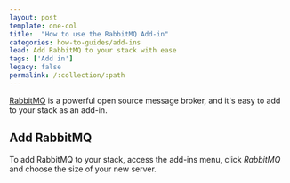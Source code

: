 ```yaml
---
layout: post
template: one-col
title:  "How to use the RabbitMQ Add-in"
categories: how-to-guides/add-ins
lead: Add RabbitMQ to your stack with ease
tags: ['Add in']
legacy: false
permalink: /:collection/:path
---
```




[RabbitMQ](http://www.rabbitmq.com) is a powerful open source message broker, and it's easy to add to your stack as an add-in.

## Add RabbitMQ
To add RabbitMQ to your stack, access the add-ins menu, click _RabbitMQ_ and choose the size of your new server.